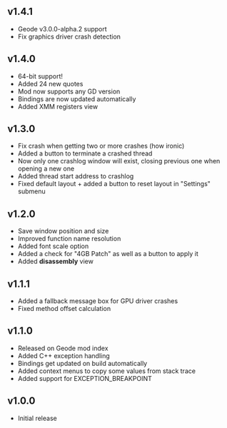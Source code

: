 ## v1.4.1
- Geode v3.0.0-alpha.2 support
- Fix graphics driver crash detection

## v1.4.0
- 64-bit support!
- Added 24 new quotes
- Mod now supports any GD version
- Bindings are now updated automatically
- Added XMM registers view

## v1.3.0
- Fix crash when getting two or more crashes (how ironic)
- Added a button to terminate a crashed thread
- Now only one crashlog window will exist, closing previous one when opening a new one
- Added thread start address to crashlog
- Fixed default layout + added a button to reset layout in "Settings" submenu

## v1.2.0
- Save window position and size
- Improved function name resolution
- Added font scale option
- Added a check for "4GB Patch" as well as a button to apply it
- Added **disassembly** view

## v1.1.1
- Added a fallback message box for GPU driver crashes
- Fixed method offset calculation

## v1.1.0
- Released on Geode mod index
- Added C++ exception handling
- Bindings get updated on build automatically
- Added context menus to copy some values from stack trace
- Added support for EXCEPTION_BREAKPOINT

## v1.0.0
- Initial release